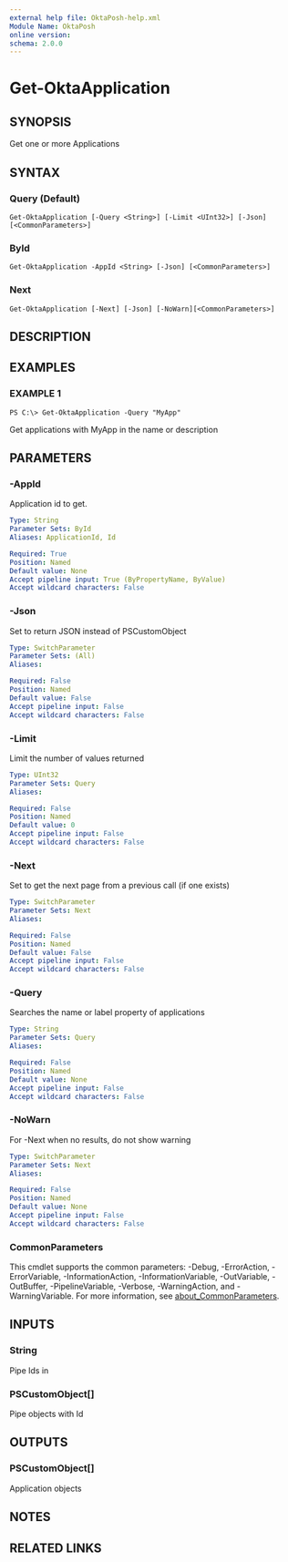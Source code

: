 ```yaml
---
external help file: OktaPosh-help.xml
Module Name: OktaPosh
online version:
schema: 2.0.0
---
```


# Get-OktaApplication

## SYNOPSIS
Get one or more Applications

## SYNTAX

### Query (Default)
```
Get-OktaApplication [-Query <String>] [-Limit <UInt32>] [-Json] [<CommonParameters>]
```

### ById
```
Get-OktaApplication -AppId <String> [-Json] [<CommonParameters>]
```

### Next
```
Get-OktaApplication [-Next] [-Json] [-NoWarn][<CommonParameters>]
```

## DESCRIPTION

## EXAMPLES

### EXAMPLE 1
```
PS C:\> Get-OktaApplication -Query "MyApp"
```

Get applications with MyApp in the name or description

## PARAMETERS

### -AppId
Application id to get.

```yaml
Type: String
Parameter Sets: ById
Aliases: ApplicationId, Id

Required: True
Position: Named
Default value: None
Accept pipeline input: True (ByPropertyName, ByValue)
Accept wildcard characters: False
```

### -Json
Set to return JSON instead of PSCustomObject

```yaml
Type: SwitchParameter
Parameter Sets: (All)
Aliases:

Required: False
Position: Named
Default value: False
Accept pipeline input: False
Accept wildcard characters: False
```

### -Limit
Limit the number of values returned

```yaml
Type: UInt32
Parameter Sets: Query
Aliases:

Required: False
Position: Named
Default value: 0
Accept pipeline input: False
Accept wildcard characters: False
```

### -Next
Set to get the next page from a previous call (if one exists)

```yaml
Type: SwitchParameter
Parameter Sets: Next
Aliases:

Required: False
Position: Named
Default value: False
Accept pipeline input: False
Accept wildcard characters: False
```

### -Query
Searches the name or label property of applications

```yaml
Type: String
Parameter Sets: Query
Aliases:

Required: False
Position: Named
Default value: None
Accept pipeline input: False
Accept wildcard characters: False
```

### -NoWarn
For -Next when no results, do not show warning

```yaml
Type: SwitchParameter
Parameter Sets: Next
Aliases:

Required: False
Position: Named
Default value: None
Accept pipeline input: False
Accept wildcard characters: False
```

### CommonParameters
This cmdlet supports the common parameters: -Debug, -ErrorAction, -ErrorVariable, -InformationAction, -InformationVariable, -OutVariable, -OutBuffer, -PipelineVariable, -Verbose, -WarningAction, and -WarningVariable. For more information, see [about_CommonParameters](http://go.microsoft.com/fwlink/?LinkID=113216).

## INPUTS

### String
Pipe Ids in

### PSCustomObject[]
Pipe objects with Id

## OUTPUTS

### PSCustomObject[]
Application objects

## NOTES

## RELATED LINKS

